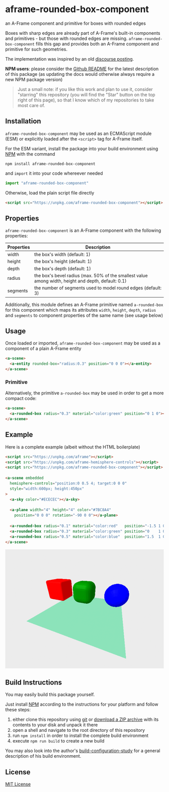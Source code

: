 # aframe-rounded-box-component #

an A-Frame component and primitive for boxes with rounded edges

Boxes with sharp edges are already part of A-Frame's built-in components and primitives - but those with rounded edges are missing. `aframe-rounded-box-component` fills this gap and provides both an A-Frame component and primitive for such geometries.

The implementation was inspired by an old [discourse posting](https://discourse.threejs.org/t/round-edged-box/1402).

**NPM users**: please consider the [Github README](https://github.com/rozek/aframe-vertical-billboard-component/blob/main/README.md) for the latest description of this package (as updating the docs would otherwise always require a new NPM package version)

> Just a small note: if you like this work and plan to use it, consider "starring" this repository (you will find the "Star" button on the top right of this page), so that I know which of my repositories to take most care of.

## Installation ##

`aframe-rounded-box-component` may be used as an ECMAScript module (ESM) or explicitly loaded after the `<script>` tag for A-Frame itself.

For the ESM variant, install the package into your build environment using [NPM](https://docs.npmjs.com/) with the command

```
npm install aframe-rounded-box-component
```

and `import` it into your code whereever needed

```javascript
import "aframe-rounded-box-component"
```

Otherwise, load the plain script file directly

```html
<script src="https://unpkg.com/aframe-rounded-box-component"></script>
```

## Properties ##

`aframe-rounded-box-component` is an A-Frame component with the following properties:

<table>
 <tbody>
  <tr><th>Properties</th><th>Description</th></tr>
 </tbody>
 <tbody>
  <tr><td>width</td><td>the box's width (default: 1)</td></tr>
  <tr><td>height</td><td>the box's height (default: 1)</td></tr>
  <tr><td>depth</td><td>the box's depth (default: 1)</td></tr>
  <tr><td>radius</td><td>the box's bevel radius (max. 50% of the smallest value among width, height and depth, default: 0.1)</td></tr>
  <tr><td>segments</td><td>the number of segments used to model round edges (default: 3)</td></tr>
 </tbody>
</table>

Additionally, this module defines an A-Frame primitive named `a-rounded-box` for this component which maps its attributes `width`, `height`, `depth`, `radius` and `segments` to component properties of the same name (see usage below)

## Usage ##

Once loaded or imported, `aframe-rounded-box-component` may be used as a component of a plain A-Frame entity

```html
<a-scene>
  <a-entity rounded-box="radius:0.3" position="0 0 0"></a-entity>
</a-scene>
```

### Primitive ###

Alternatively, the primitive `a-rounded-box` may be used in order to get a more compact code:

```html
<a-scene>
  <a-rounded-box radius="0.3" material="color:green" position="0 1 0"></a-rounded-box>
</a-scene>
```

## Example ##

Here is a complete example (albeit without the HTML boilerplate)

```html
<script src="https://unpkg.com/aframe"></script>
<script src="https://unpkg.com/aframe-hemisphere-controls"></script>
<script src="https://unpkg.com/aframe-rounded-box-component"></script>

<a-scene embedded
  hemisphere-controls="position:0 0.5 4; target:0 0 0"
  style="width:600px; height:450px"
>
  <a-sky color="#ECECEC"></a-sky>

  <a-plane width="4" height="4" color="#7BC8A4"
    position="0 0 0" rotation="-90 0 0"></a-plane>

  <a-rounded-box radius="0.1" material="color:red"   position="-1.5 1 0"></a-rounded-box>
  <a-rounded-box radius="0.3" material="color:green" position="0    1 0"></a-rounded-box>
  <a-rounded-box radius="0.5" material="color:blue"  position="1.5  1 0"></a-rounded-box>
</a-scene>
```

![Example Screenshot](screenshot.png)

## Build Instructions ##

You may easily build this package yourself.

Just install [NPM](https://docs.npmjs.com/) according to the instructions for your platform and follow these steps:

1. either clone this repository using [git](https://git-scm.com/) or [download a ZIP archive](https://github.com/rozek/aframe-rounded-box-component/archive/refs/heads/main.zip) with its contents to your disk and unpack it there 
2. open a shell and navigate to the root directory of this repository
3. run `npm install` in order to install the complete build environment
4. execute `npm run build` to create a new build

You may also look into the author's [build-configuration-study](https://github.com/rozek/build-configuration-study) for a general description of his build environment.

## License ##

[MIT License](LICENSE.md)
